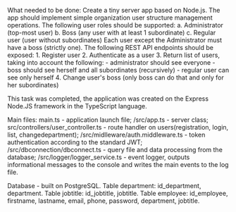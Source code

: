 What needed to be done:
    Create a tiny server app based on Node.js.
    The app should implement simple organization user structure management operations.
    The following user roles should be supported:
    a. Administrator (top-most user)
    b. Boss (any user with at least 1 subordinate)
    c. Regular user (user without subordinates)
    Each user except the Administrator must have a boss (strictly one).
    The following REST API endpoints should be exposed:
    1. Register user
    2. Authenticate as a user
    3. Return list of users, taking into account the following:
    - administrator should see everyone
    - boss should see herself and all subordinates (recursively)
    - regular user can see only herself
    4. Change user's boss (only boss can do that and only for her subordinates)


This task was completed, the application was created on the Express Node.JS framework in the TypeScript language.

Main files:
main.ts - application launch file;
/src/app.ts -  server class;
src/controllers/user_controller.ts - route handler on users(registration, login, list, changedepartment);
/src/midlleware/auth.middleware.ts - token authentication according to the standard JWT;
/src/dbconnection/dbconnect.ts - query file and data processing from the database;
/src/logger/logger_service.ts -  event logger, outputs informational messages to the console and writes the main events to the log file.

Database - built on PostgreSQL.
Table department: id_department, department.
Table jobtitle: id_jobtitle, jobtitle.
Table employee: id_employee, firstname, lastname, email, phone, password, department, jobtitle.





